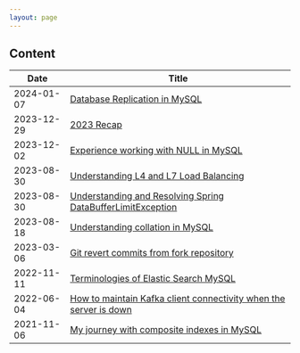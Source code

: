 ```yaml
---
layout: page
---
```

## Content

| Date     | Title                                                                                   |
|----------|-----------------------------------------------------------------------------------------|
|2024-01-07| [Database Replication in MySQL](https://thachlp.github.io/2024-01-07-database-replication-in-mysql/) |
|2023-12-29| [2023 Recap](https://thachlp.github.io/2023-12-29-2023-recap/) |
|2023-12-02| [Experience working with NULL in MySQL](https://thachlp.github.io/2023-12-02-experience-working-with-null-in-mysql/) |
|2023-08-30| [Understanding L4 and L7 Load Balancing](https://thachlp.github.io/2023-10-29-understand-l4-and-l7-load-balancing/) |
|2023-08-30| [Understanding and Resolving Spring DataBufferLimitException](https://thachlp.github.io/2023-08-30-understanding-and-resolving-spring-databufferlimitexception/) |
|2023-08-18| [Understanding collation in MySQL](https://thachlp.github.io/2023-08-18-understanding-collation-in-mysql/) |
|2023-03-06| [Git revert commits from fork repository](https://thachlp.github.io/2023-03-06-git-revert-commit-fork-repository/) |
|2022-11-11| [Terminologies of Elastic Search MySQL](https://thachlp.github.io/2022-11-11-sql-vs-elasticsearch/) |
|2022-06-04| [How to maintain Kafka client connectivity when the server is down](https://thachlp.github.io/2022-06-04-how-maitain-kafka-client-connectivity-when-the-server-is-down/) |
|2021-11-06| [My journey with composite indexes in MySQL](https://thachlp.github.io/2021-11-06-experience-with-composite-index-in-mysql/) |
